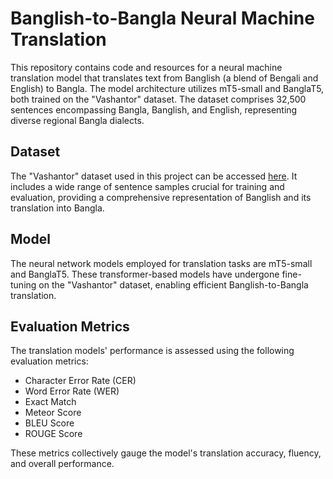 # Banglish-to-Bangla Neural Machine Translation

This repository contains code and resources for a neural machine translation model that translates text from Banglish (a blend of Bengali and English) to Bangla. The model architecture utilizes mT5-small and BanglaT5, both trained on the "Vashantor" dataset. The dataset comprises 32,500 sentences encompassing Bangla, Banglish, and English, representing diverse regional Bangla dialects.

## Dataset

The "Vashantor" dataset used in this project can be accessed [here](https://arxiv.org/abs/2311.11142). It includes a wide range of sentence samples crucial for training and evaluation, providing a comprehensive representation of Banglish and its translation into Bangla.

## Model

The neural network models employed for translation tasks are mT5-small and BanglaT5. These transformer-based models have undergone fine-tuning on the "Vashantor" dataset, enabling efficient Banglish-to-Bangla translation.

## Evaluation Metrics

The translation models' performance is assessed using the following evaluation metrics:

- Character Error Rate (CER)
- Word Error Rate (WER)
- Exact Match
- Meteor Score
- BLEU Score
- ROUGE Score

These metrics collectively gauge the model's translation accuracy, fluency, and overall performance.



